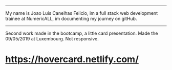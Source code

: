 *************************
My name is Joao Luis Canelhas Felicio, im a full stack web development trainee  at NumericALL, im documenting my journey on gitHub.
*************************
Second work made in the bootcamp, a little card presentation.
Made the 09/05/2019 at Luxembourg.
Not responsive.

# https://hovercard.netlify.com/ #
